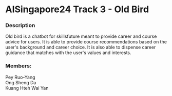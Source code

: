 # AISingapore24 Track 3 - Old Bird
### Description
Old bird is a chatbot for skillsfuture meant to provide career and course advice for users. It is able to provide course recommendations based on the user's background and career choice. It is also able to 
dispense career guidance that matches with the user's values and interests. 
### Members:
Pey Ruo-Yang<br/>
Ong Sheng Da<br/>
Kuang Hteh Wai Yan<br/>




